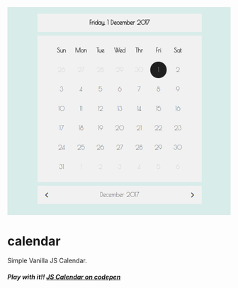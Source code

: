 ![calendar](https://github.com/githanoia/calendar/blob/master/calendar.png)


# calendar
Simple Vanilla JS Calendar.


##### Play with it!! [JS Calendar on codepen](https://codepen.io/hanoia/pen/EbGwGw)


